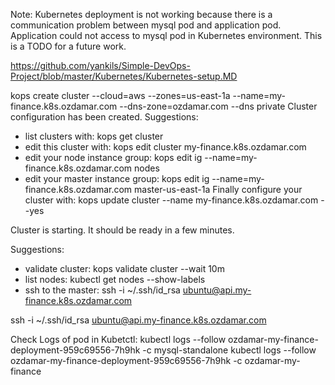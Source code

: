 Note: Kubernetes deployment is not working because there is a communication problem between mysql pod 
and application pod. Application could not access to mysql pod in Kubernetes environment. This is a 
TODO for a future work. 

https://github.com/yankils/Simple-DevOps-Project/blob/master/Kubernetes/Kubernetes-setup.MD





kops create cluster --cloud=aws --zones=us-east-1a --name=my-finance.k8s.ozdamar.com --dns-zone=ozdamar.com --dns private
Cluster configuration has been created.
Suggestions:
 * list clusters with: kops get cluster
 * edit this cluster with: kops edit cluster my-finance.k8s.ozdamar.com
 * edit your node instance group: kops edit ig --name=my-finance.k8s.ozdamar.com nodes
 * edit your master instance group: kops edit ig --name=my-finance.k8s.ozdamar.com master-us-east-1a
Finally configure your cluster with: kops update cluster --name my-finance.k8s.ozdamar.com --yes


Cluster is starting.  It should be ready in a few minutes.

Suggestions:
 * validate cluster: kops validate cluster --wait 10m
 * list nodes: kubectl get nodes --show-labels
 * ssh to the master: ssh -i ~/.ssh/id_rsa ubuntu@api.my-finance.k8s.ozdamar.com

ssh -i ~/.ssh/id_rsa ubuntu@api.my-finance.k8s.ozdamar.com



Check Logs of pod in Kubetctl: 
kubectl logs --follow ozdamar-my-finance-deployment-959c69556-7h9hk -c mysql-standalone
kubectl logs --follow ozdamar-my-finance-deployment-959c69556-7h9hk -c ozdamar-my-finance